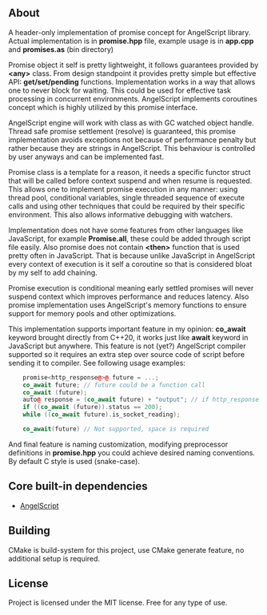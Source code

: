 ## About
A header-only implementation of promise concept for AngelScript library. Actual implementation is in __promise.hpp__ file, example usage is in __app.cpp__ and __promises.as__ (bin directory)

Promise object it self is pretty lightweight, it follows guarantees provided by **\<any\>** class.
From design standpoint it provides pretty simple but effective API: **get/set/pending** functions.
Implementation works in a way that allows one to never block for waiting. This could be used for
effective task processing in concurrent environments. AngelScript implements coroutines concept which
is highly utilized by this promise interface.

AngelScript engine will work with class as with GC watched object handle. Thread safe promise settlement (resolve)
is guaranteed, this promise implementation avoids exceptions not because of performance penalty but rather because
they are strings in AngelScript. This behaviour is controlled by user anyways and can be implemented fast.

Promise class is a template for a reason, it needs a specific functor struct that will be called before context suspend
and when resume is requested. This allows one to implement promise execution in any manner: using thread pool, conditional variables, single threaded sequence of execute calls and using other techniques that could be required by their specific environment. This also allows informative debugging with watchers.

Implementation does not have some features from other languages like JavaScript, for example **Promise.all**, these could be added through script file easily. Also promise does not contain **\<then\>** function that is used pretty often in JavaScript. That is because unlike JavaScript in AngelScript every context of execution is it self a coroutine so that is considered bloat by my self to add chaining.

Promise execution is conditional meaning early settled promises will never suspend context which improves performance and reduces latency. Also promise implementation uses AngelScript's memory functions to ensure support for memory pools and other optimizations.

This implementation supports important feature in my opinion: __co_await__ keyword brought directly from C++20, it works just like __await__ keyword in JavaScript but anywhere. This feature is not (yet?) AngelScript compiler supported so it requires an extra step over source code of script before sending it to compiler. See following usage examples:
```cpp
    promise<http_response@>@ future = ...;
    co_await future; // future could be a function call
    co_await (future);
    auto@ response = (co_await future) + "output"; // if http_response has plus op
    if ((co_await (future)).status == 200);
    while ((co_await future).is_socket_reading);

    co_await(future) // Not supported, space is required
```

And final feature is naming customization, modifying preprocessor definitions in __promise.hpp__ you could achieve desired naming conventions. By default C style is used (snake-case). 

## Core built-in dependencies
* [AngelScript](https://sourceforge.net/projects/angelscript/)

## Building
CMake is build-system for this project, use CMake generate feature, no additional setup is required.

## License
Project is licensed under the MIT license. Free for any type of use.